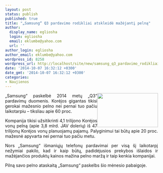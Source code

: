 ```yaml
---
layout: post
status: publish
published: true
title: "„Samsung“ Q3 pardavimo rodikliai atskleidė mažėjantį pelną"
author:
  display_name: egliosha
  login: egliosha
  email: eklumbe@yahoo.com
  url: ''
author_login: egliosha
author_email: eklumbe@yahoo.com
wordpress_id: 8258
wordpress_url: http://localhost/site/new/samsung_q3_pardavimo_rodikliai_atskleide_mazejanti_pelna/
date: '2014-10-07 16:32:12 +0300'
date_gmt: '2014-10-07 16:32:12 +0300'
categories:
- Naujienos
---
```

<p style="text-align: justify;">
	<img alt="" src="http://technews.lt/userfiles/samsung_logo_genericdevice4-580-75(1).jpg" style="width: 200px; height: 112px; float: right;" />&bdquo;Samsung&ldquo; paskelbė 2014 metų &bdquo;Q3&ldquo; pardavimų duomenis. Korėjos gigantas tikisi gerokai mažesnio pelno nei pernai tuo pačiu laikotarpiu &ndash; tiksliau apie 60 proc.</p>
<p style="text-align: justify;">
	Kompanija tikisi užsitikrinti 4,1 trilijono Korėjos vonų pelną (apie 3,8 mlrd. JAV dolerių) i&scaron; 47 trilijonų Korėjos vonų planuojamų pajamų. Palyginimui tai būtų apie 20 proc. mažesnė apyvarta nei pernai tuo pačiu metu.</p>
<p style="text-align: justify;">
	Nors &bdquo;Samsung&ldquo; i&scaron;maniųjų telefonų pardavimai per visą &scaron;į laikotarpį nežymiai pakilo, kad ir kaip būtų, padidėjusios prekybos i&scaron;laidos ir mažėjančios produktų kainos mažina pelno maržą ir taip kenkia kompanijai.</p>
<p style="text-align: justify;">
	Pilną savo pelno ataskaitą &bdquo;Samsung&ldquo; paskelbs &scaron;io mėnesio pabaigoje.</p>
